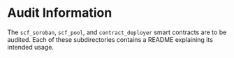 # Audit Information

The `scf_soroban`, `scf_pool`, and `contract_deployer` smart contracts are to be audited. Each of these subdirectories contains a README explaining its intended usage.
